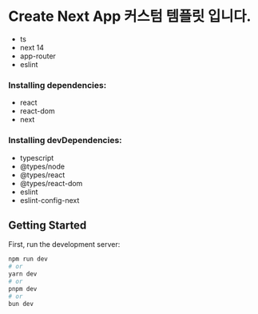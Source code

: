 # Create Next App 커스텀 템플릿 입니다.
- ts
- next 14
- app-router
- eslint

### Installing dependencies:
- react
- react-dom
- next

### Installing devDependencies:
- typescript
- @types/node
- @types/react
- @types/react-dom
- eslint
- eslint-config-next


## Getting Started

First, run the development server:

```bash
npm run dev
# or
yarn dev
# or
pnpm dev
# or
bun dev
```